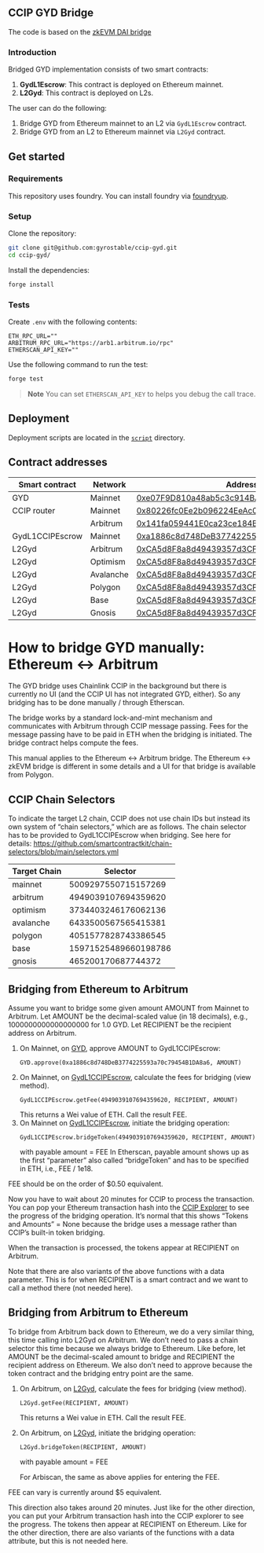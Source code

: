 ## CCIP GYD Bridge

The code is based on the [zkEVM DAI bridge](https://github.com/pyk/zkevm-dai)

### Introduction

Bridged GYD implementation consists of two smart contracts:

1. **GydL1Escrow**: This contract is deployed on Ethereum mainnet.
2. **L2Gyd**: This contract is deployed on L2s.

The user can do the following:

1. Bridge GYD from Ethereum mainnet to an L2 via `GydL1Escrow` contract.
2. Bridge GYD from an L2 to Ethereum mainnet via `L2Gyd` contract.

## Get started

### Requirements

This repository uses foundry. You can install foundry via
[foundryup](https://book.getfoundry.sh/getting-started/installation).

### Setup

Clone the repository:

```sh
git clone git@github.com:gyrostable/ccip-gyd.git
cd ccip-gyd/
```

Install the dependencies:

```sh
forge install
```

### Tests

Create `.env` with the following contents:

```
ETH_RPC_URL=""
ARBITRUM_RPC_URL="https://arb1.arbitrum.io/rpc"
ETHERSCAN_API_KEY=""
```

Use the following command to run the test:

```sh
forge test
```

> **Note**
> You can set `ETHERSCAN_API_KEY` to helps you debug the call trace.

## Deployment

Deployment scripts are located in the [`script`](./script/) directory.

## Contract addresses

| Smart contract      | Network       | Address                                                                                                                |
| ------------------- | ------------- | ---------------------------------------------------------------------------------------------------------------------- |
| GYD                 | Mainnet       | [0xe07F9D810a48ab5c3c914BA3cA53AF14E4491e8A](https://etherscan.io/address/0xe07F9D810a48ab5c3c914BA3cA53AF14E4491e8A)  |
| CCIP router         | Mainnet       | [0x80226fc0Ee2b096224EeAc085Bb9a8cba1146f7D](https://etherscan.io/address/0x80226fc0Ee2b096224EeAc085Bb9a8cba1146f7D)  |
|                     | Arbitrum      | [0x141fa059441E0ca23ce184B6A78bafD2A517DdE8](https://arbiscan.io/address/0x141fa059441E0ca23ce184B6A78bafD2A517DdE8)   |
| GydL1CCIPEscrow     | Mainnet       | [0xa1886c8d748DeB3774225593a70c79454B1DA8a6](https://etherscan.io/address/0xa1886c8d748DeB3774225593a70c79454B1DA8a6)  |
| L2Gyd               | Arbitrum      | [0xCA5d8F8a8d49439357d3CF46Ca2e720702F132b8](https://arbiscan.io/address/0xCA5d8F8a8d49439357d3CF46Ca2e720702F132b8)   |
| L2Gyd               | Optimism      | [0xCA5d8F8a8d49439357d3CF46Ca2e720702F132b8](https://optimistic.etherscan.io/address/0xCA5d8F8a8d49439357d3CF46Ca2e720702F132b8)   |
| L2Gyd               | Avalanche     | [0xCA5d8F8a8d49439357d3CF46Ca2e720702F132b8](https://snowtrace.io/address/0xCA5d8F8a8d49439357d3CF46Ca2e720702F132b8)   |
| L2Gyd               | Polygon       | [0xCA5d8F8a8d49439357d3CF46Ca2e720702F132b8](https://polygonscan.com/address/0xCA5d8F8a8d49439357d3CF46Ca2e720702F132b8)   |
| L2Gyd               | Base          | [0xCA5d8F8a8d49439357d3CF46Ca2e720702F132b8](https://basescan.org/address/0xCA5d8F8a8d49439357d3CF46Ca2e720702F132b8)   |
| L2Gyd               | Gnosis        | [0xCA5d8F8a8d49439357d3CF46Ca2e720702F132b8](https://gnosisscan.io/address/0xCA5d8F8a8d49439357d3CF46Ca2e720702F132b8)   |


# How to bridge GYD manually: Ethereum ↔ Arbitrum

The GYD bridge uses Chainlink CCIP in the background but there is currently no UI (and the CCIP UI has not integrated GYD, either). So any bridging has to be done manually / through Etherscan.

The bridge works by a standard lock-and-mint mechanism and communicates with Arbitrum through CCIP message passing. Fees for the message passing have to be paid in ETH when the bridging is initiated. The bridge contract helps compute the fees.

This manual applies to the Ethereum ↔ Arbitrum bridge. The Ethereum ↔ zkEVM bridge is different in some details and a UI for that bridge is available from Polygon.

## CCIP Chain Selectors

To indicate the target L2 chain, CCIP does not use chain IDs but instead its own system of “chain selectors,” which are as follows. The chain selector has to be provided to GydL1CCIPEscrow when bridging. See here for details: https://github.com/smartcontractkit/chain-selectors/blob/main/selectors.yml 


| Target Chain | Selector             |
|--------------|----------------------|
| mainnet      | 5009297550715157269  |
| arbitrum     | 4949039107694359620  |
| optimism     | 3734403246176062136  |
| avalanche    | 6433500567565415381  |
| polygon      | 4051577828743386545  |
| base         | 15971525489660198786 |
| gnosis       | 465200170687744372   |

## Bridging from Ethereum to Arbitrum

Assume you want to bridge some given amount AMOUNT from Mainnet to Arbitrum. Let AMOUNT be the  decimal-scaled value (in 18 decimals), e.g., 1000000000000000000 for 1.0 GYD. Let RECIPIENT be the recipient address on Arbitrum.

1. On Mainnet, on [GYD](https://etherscan.io/address/0xe07F9D810a48ab5c3c914BA3cA53AF14E4491e8A), approve AMOUNT to GydL1CCIPEscrow:
    ```
    GYD.approve(0xa1886c8d748DeB3774225593a70c79454B1DA8a6, AMOUNT)
    ```
2. On Mainnet, on [GydL1CCIPEscrow](https://etherscan.io/address/0xa1886c8d748DeB3774225593a70c79454B1DA8a6), calculate the fees for bridging (view method).
    ```
    GydL1CCIPEscrow.getFee(4949039107694359620, RECIPIENT, AMOUNT)
    ```
    This returns a Wei value of ETH.
    Call the result FEE.
3. On Mainnet on [GydL1CCIPEscrow](https://etherscan.io/address/0xa1886c8d748DeB3774225593a70c79454B1DA8a6), initiate the bridging operation:
    ```
    GydL1CCIPEscrow.bridgeToken(4949039107694359620, RECIPIENT, AMOUNT) 
    ```
    with payable amount = FEE
    In Etherscan, payable amount shows up as the first “parameter” also called “bridgeToken” and has to be specified in ETH, i.e., FEE / 1e18.

FEE should be on the order of $0.50 equivalent.

Now you have to wait about 20 minutes for CCIP to process the transaction. You can pop your Ethereum transaction hash into the [CCIP Explorer](https://ccip.chain.link/) to see the progress of the bridging operation. It’s normal that this shows “Tokens and Amounts” = None because the bridge uses a message rather than CCIP’s built-in token bridging.

When the transaction is processed, the tokens appear at RECIPIENT on Arbitrum.

Note that there are also variants of the above functions with a data parameter. This is for when RECIPIENT is a smart contract and we want to call a method there (not needed here).

## Bridging from Arbitrum to Ethereum

To bridge from Arbitrum back down to Ethereum, we do a very similar thing, this time calling into L2Gyd on Arbitrum. We don’t need to pass a chain selector this time because we always bridge to Ethereum. Like before, let AMOUNT be the decimal-scaled amount to bridge and RECIPIENT the recipient address on Ethereum. We also don’t need to approve because the token contract and the bridging entry point are the same.

1. On Arbitrum, on [L2Gyd](https://arbiscan.io/address/0xCA5d8F8a8d49439357d3CF46Ca2e720702F132b8), calculate the fees for bridging (view method).
    ```
    L2Gyd.getFee(RECIPIENT, AMOUNT)
    ```
    This returns a Wei value in ETH.
    Call the result FEE.
2. On Arbitrum, on [L2Gyd](https://arbiscan.io/address/0xCA5d8F8a8d49439357d3CF46Ca2e720702F132b8), initiate the bridging operation:
    ```
    L2Gyd.bridgeToken(RECIPIENT, AMOUNT) 
    ```
    with payable amount = FEE
    
    For Arbiscan, the same as above applies for entering the FEE.

FEE can vary is currently around $5 equivalent.

This direction also takes around 20 minutes. Just like for the other direction, you can put your Arbitrum transaction hash into the CCIP explorer to see the progress. The tokens then appear at RECIPIENT on Ethereum. Like for the other direction, there are also variants of the functions with a data attribute, but this is not needed here.
